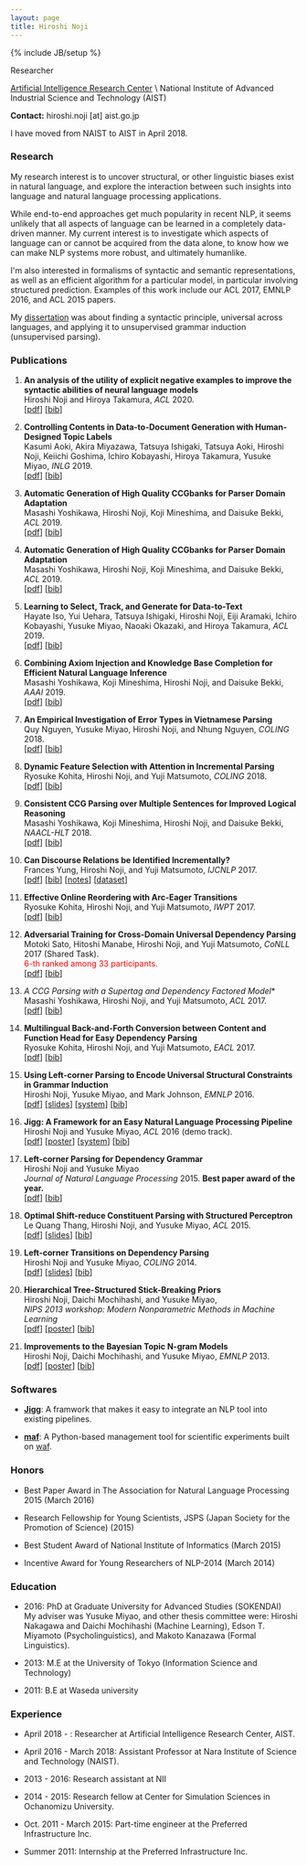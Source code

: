 ```yaml
---
layout: page
title: Hiroshi Noji
---
```

{% include JB/setup %}

Researcher

[Artificial Intelligence Research Center](https://www.airc.aist.go.jp/en/) \\
National Institute of Advanced Industrial Science and Technology (AIST)

**Contact:** hiroshi.noji [at] aist.go.jp

I have moved from NAIST to AIST in April 2018.

### Research

My research interest is to uncover structural, or other linguistic biases exist in natural language, and explore the interaction between such insights into language and natural language processing applications.

While end-to-end approaches get much popularity in recent NLP, it seems unlikely that all aspects of language can be learned in a completely data-driven manner. My current interest is to investigate which aspects of language can or cannot be acquired from the data alone, to know how we can make NLP systems more robust, and ultimately humanlike.

I'm also interested in formalisms of syntactic and semantic representations, as well as an efficient algorithm for a particular model, in particular involving structured prediction. Examples of this work include our ACL 2017, EMNLP 2016, and ACL 2015 papers.

My [dissertation](https://arxiv.org/pdf/1608.00293v1.pdf) was about finding a syntactic principle, universal across languages, and applying it to unsupervised grammar induction (unsupervised parsing).

### Publications

1. **An analysis of the utility of explicit negative examples to improve the syntactic abilities of neural language models**  
   Hiroshi Noji and Hiroya Takamura, *ACL* 2020.  
   [[pdf]()]  [[bib](bibtex.html#noji-et-al-2020a)]  

1. **Controlling Contents in Data-to-Document Generation with Human-Designed Topic Labels**  
   Kasumi Aoki, Akira Miyazawa, Tatsuya Ishigaki, Tatsuya Aoki, Hiroshi Noji, Keiichi Goshima, Ichiro Kobayashi, Hiroya Takamura, Yusuke Miyao, *INLG* 2019.  
   [[pdf](https://www.aclweb.org/anthology/W19-8640.pdf)]  [[bib](bibtex.html#aoki-et-al-2019a)]  

1. **Automatic Generation of High Quality CCGbanks for Parser Domain Adaptation**  
   Masashi Yoshikawa, Hiroshi Noji, Koji Mineshima, and Daisuke Bekki, *ACL* 2019.  
   [[pdf](https://arxiv.org/pdf/1906.01834.pdf)]  [[bib](bibtex.html#yoshikawa-et-al2019b)]  

1. **Automatic Generation of High Quality CCGbanks for Parser Domain Adaptation**  
   Masashi Yoshikawa, Hiroshi Noji, Koji Mineshima, and Daisuke Bekki, *ACL* 2019.  
   [[pdf](https://www.aclweb.org/anthology/P19-1013.pdf)]  [[bib](bibtex.html#yoshikawa-et-al2019b)]  

1. **Learning to Select, Track, and Generate for Data-to-Text**  
   Hayate Iso, Yui Uehara, Tatsuya Ishigaki, Hiroshi Noji, Eiji Aramaki, Ichiro Kobayashi, Yusuke Miyao, Naoaki Okazaki, and Hiroya Takamura, *ACL* 2019.  
   [[pdf](https://www.aclweb.org/anthology/P19-1202.pdf)]  [[bib](bibtex.html#iso-et-al2019a)]  

1. **Combining Axiom Injection and Knowledge Base Completion for Efficient Natural Language Inference**  
   Masashi Yoshikawa, Koji Mineshima, Hiroshi Noji, and Daisuke Bekki, *AAAI* 2019.  
   [[pdf](https://arxiv.org/pdf/1811.06203.pdf)]  [[bib](bibtex.html#yoshikawa-et-al2019a)]  

1. **An Empirical Investigation of Error Types in Vietnamese Parsing**  
   Quy Nguyen, Yusuke Miyao, Hiroshi Noji, and Nhung Nguyen, *COLING* 2018.  
   [[pdf](http://aclweb.org/anthology/C18-1260)]  [[bib](bibtex.html#nguyen-et-al2018a)]  

1. **Dynamic Feature Selection with Attention in Incremental Parsing**  
   Ryosuke Kohita, Hiroshi Noji, and Yuji Matsumoto, *COLING* 2018.  
   [[pdf](http://aclweb.org/anthology/C18-1067)]  [[bib](bibtex.html#kohita-et-al2018a)]  

1. **Consistent CCG Parsing over Multiple Sentences for Improved Logical Reasoning**  
   Masashi Yoshikawa, Koji Mineshima, Hiroshi Noji, and Daisuke Bekki, *NAACL-HLT* 2018.  
   [[pdf](http://aclweb.org/anthology/N18-2065)]  [[bib](bibtex.html#yoshikawa-et-al2018a)]  

1. **Can Discourse Relations be Identified Incrementally?**  
   Frances Yung, Hiroshi Noji, and Yuji Matsumoto, *IJCNLP* 2017.  
   [[pdf](http://aclweb.org/anthology/I/I17/I17-2027.pdf)]  [[bib](bibtex.html#yung-noji-matsumoto2017a)]  [[notes](http://aclweb.org/anthology/attachments/I/I17/I17-2027.Notes.pdf)] [[dataset](http://aclweb.org/anthology/attachments/I/I17/I17-2027.Datasets.tgz)]  

1. **Effective Online Reordering with Arc-Eager Transitions**  
   Ryosuke Kohita, Hiroshi Noji, and Yuji Matsumoto, *IWPT* 2017.  
   [[pdf](http://aclweb.org/anthology/W/W17/W17-6313.pdf)]  [[bib](bibtex.html#kohita-noji-matsumoto2017b)]  
  
1. **Adversarial Training for Cross-Domain Universal Dependency Parsing**  
   Motoki Sato, Hitoshi Manabe, Hiroshi Noji, and Yuji Matsumoto, *CoNLL* 2017 (Shared Task).  
   <font color="red">6-th ranked among 33 participants.</font>  
   [[pdf](http://universaldependencies.org/conll17/proceedings/pdf/K17-3007.pdf)]  [[bib](bibtex.html#sato-manabe-noji-matsumoto2017a)]  
  
1. **A* CCG Parsing with a Supertag and Dependency Factored Model**  
   Masashi Yoshikawa, Hiroshi Noji, and Yuji Matsumoto, *ACL* 2017.  
   [[pdf](https://arxiv.org/pdf/1704.06936.pdf)]  [[bib](bibtex.html#yoshikawa-noji-matsumoto2017a)]  
  
1. **Multilingual Back-and-Forth Conversion between Content and Function Head for Easy Dependency Parsing**  
   Ryosuke Kohita, Hiroshi Noji, and Yuji Matsumoto, *EACL* 2017.  
   [[pdf](https://www.aclweb.org/anthology/E/E17/E17-2001.pdf)]  [[bib](bibtex.html#kohita-noji-matsumoto2017a)]  
  
1. **Using Left-corner Parsing to Encode Universal Structural Constraints in Grammar Induction**  
   Hiroshi Noji, Yusuke Miyao, and Mark Johnson, *EMNLP* 2016.  
   [[pdf](https://www.aclweb.org/anthology/D/D16/D16-1004.pdf)]  [[slides](slides/emnlp16-slides.pdf)]  [[system](https://github.com/hiroshinoji/lcdmv)]  [[bib](bibtex.html#noji-miyao-johnson2016a)]  
  
1. **Jigg: A Framework for an Easy Natural Language Processing Pipeline**  
   Hiroshi Noji and Yusuke Miyao, *ACL* 2016 (demo track).  
   [[pdf](https://www.aclweb.org/anthology/P/P16/P16-4018.pdf)]  [[poster](posters/acl16-poster.pdf)]  [[system](https://github.com/mynlp/jigg)]  [[bib](bibtex.html#noji-miyao2016a)]  
  
1. **Left-corner Parsing for Dependency Grammar**  
   Hiroshi Noji and Yusuke Miyao  
   *Journal of Natural Language Processing* 2015. **Best paper award of the year.**  
   [[pdf](https://www.jstage.jst.go.jp/article/imt/11/0/11_116/_pdf)]  [[bib](bibtex.html#noji-miyao2015a)]  
  
1. **Optimal Shift-reduce Constituent Parsing with Structured Perceptron**  
   Le Quang Thang, Hiroshi Noji, and Yusuke Miyao, *ACL* 2015.  
   [[pdf](http://www.aclweb.org/anthology/P15-1148)]  [[slides](slides/acl15-slides.pdf)]  [[bib](bibtex.html#thang-noji-miyao2015a)]  
     
1. **Left-corner Transitions on Dependency Parsing**  
   Hiroshi Noji and Yusuke Miyao, *COLING* 2014.  
   [[pdf](http://anthology.aclweb.org/C/C14/C14-1202.pdf)]  [[slides](slides/coling14-slides.pdf)]  [[bib](bibtex.html#noji-miyao2014a)]  
   
1. **Hierarchical Tree-Structured Stick-Breaking Priors**  
   Hiroshi Noji, Daichi Mochihashi, and Yusuke Miyao,  
   *NIPS 2013 workshop: Modern Nonparametric Methods in Machine Learning*  
   [[pdf](papers/noji_mochihashi_miyao_nips13ws.pdf)]  [[poster](poster/nips13ws-poster.pdf)]  [[bib](bibtex.html#noji-mochihashi-miyao2013b)]  
  
1. **Improvements to the Bayesian Topic N-gram Models**  
   Hiroshi Noji, Daichi Mochihashi, and Yusuke Miyao, *EMNLP* 2013.   
   [[pdf](http://www.aclweb.org/anthology/D13-1118)]  [[poster](poster/emnlp13-poster.pdf)] [[bib](bibtex.html#noji-mochihashi-miyao2013a)]
     
### Softwares

- [**Jigg**](https://github.com/mynlp/jigg): A framwork that makes it easy to integrate an NLP tool into existing pipelines.
  
- [**maf**](https://github.com/pfi/maf): A Python-based management tool for scientific experiments built on [waf](https://github.com/waf-project/waf).


### Honors

- Best Paper Award in The Association for Natural Language Processing 2015 (March 2016)
  
- Research Fellowship for Young Scientists, JSPS (Japan Society for the Promotion of Science) (2015)
  
- Best Student Award of National Institute of Informatics (March 2015)
  
- Incentive Award for Young Researchers of NLP-2014 (March 2014)

### Education

- 2016: PhD at Graduate University for Advanced Studies (SOKENDAI)  
  My adviser was Yusuke Miyao, and other thesis committee were: Hiroshi Nakagawa and Daichi Mochihashi (Machine Learning), Edson T. Miyamoto (Psycholinguistics), and Makoto Kanazawa (Formal Linguistics).
  
- 2013: M.E at the University of Tokyo (Information Science and Technology)
  
- 2011: B.E at Waseda university

### Experience

- April 2018 - : Researcher at Artificial Intelligence Research Center, AIST.  

- April 2016 - March 2018: Assistant Professor at Nara Institute of Science and Technology (NAIST).
  
- 2013 - 2016: Research assistant at NII
  
- 2014 - 2015: Research fellow at Center for Simulation Sciences in Ochanomizu University.
  
- Oct. 2011 - March 2015: Part-time engineer at the Preferred Infrastructure Inc.
  
- Summer 2011: Internship at the Preferred Infrastructure Inc.

